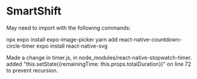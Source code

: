 ﻿# SmartShift
 
 May need to import with the following commands:
 
npx expo install expo-image-picker
yarn add react-native-countdown-circle-timer
expo install react-native-svg


Made a change in timer.js, in node_modules/react-native-stopwatch-timer.
added "this.setState({remainingTime: this.props.totalDuration})" on line 72 to prevent recursion. 
